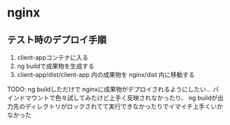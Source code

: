 # nginx

## テスト時のデプロイ手順
1. client-appコンテナに入る
2. ng buildで成果物を生成する
3. client-app/dist/client-app 内の成果物を nginx/dist 内に移動する

TODO: ng buildしただけで nginxに成果物がデプロイされるようにしたい…
バインドマウントで色々試してみたけど上手く反映されなかったり、
ng buildが出力先のディレクトリがロックされてて実行できなかったりでイマイチ上手くいかなかった